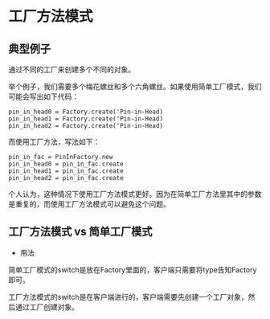 # 工厂方法模式

## 典型例子

通过不同的工厂来创建多个不同的对象。

举个例子，我们需要多个梅花螺丝和多个六角螺丝。如果使用简单工厂模式，我们可能会写出如下代码：

```
pin_in_head0 = Factory.create('Pin-in-Head)
pin_in_head1 = Factory.create('Pin-in-Head)
pin_in_head2 = Factory.create('Pin-in-Head)
```

而使用工厂方法，写法如下：

```
pin_in_fac = PinInFactory.new
pin_in_head0 = pin_in_fac.create
pin_in_head1 = pin_in_fac.create
pin_in_head2 = pin_in_fac.create
```

个人认为，这种情况下使用工厂方法模式更好。因为在简单工厂方法里其中的参数是重复的，而使用工厂方法模式可以避免这个问题。

## 工厂方法模式 vs 简单工厂模式

- 用法

简单工厂模式的switch是放在Factory里面的，客户端只需要将type告知Factory即可。

工厂方法模式的switch是在客户端进行的，客户端需要先创建一个工厂对象，然后通过工厂创建对象。
